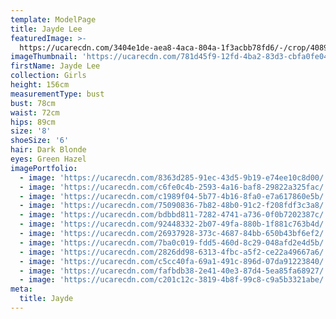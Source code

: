 ```yaml
---
template: ModelPage
title: Jayde Lee
featuredImage: >-
  https://ucarecdn.com/3404e1de-aea8-4aca-804a-1f3acbb78fd6/-/crop/4089x3963/0,1074/-/preview/
imageThumbnail: 'https://ucarecdn.com/781d45f9-12fd-4ba2-83d3-cbfa0fe04d9a/'
firstName: Jayde Lee
collection: Girls
height: 156cm
measurementType: bust
bust: 78cm
waist: 72cm
hips: 89cm
size: '8'
shoeSize: '6'
hair: Dark Blonde
eyes: Green Hazel
imagePortfolio:
  - image: 'https://ucarecdn.com/8363d285-91ec-43d5-9b19-e74ee10c8d00/'
  - image: 'https://ucarecdn.com/c6fe0c4b-2593-4a16-baf8-29822a325fac/'
  - image: 'https://ucarecdn.com/c1989f04-5b77-4b16-8fa0-e7a617860e5b/'
  - image: 'https://ucarecdn.com/75090836-7b82-48b0-91c2-f208fdf3c3a8/'
  - image: 'https://ucarecdn.com/bdbbd811-7282-4741-a736-0f0b7202387c/'
  - image: 'https://ucarecdn.com/92448332-2b07-49fa-880b-1f881c763b4d/'
  - image: 'https://ucarecdn.com/26937928-373c-4687-84bb-650b43bf6ef2/'
  - image: 'https://ucarecdn.com/7ba0c019-fdd5-460d-8c29-048afd2e4d5b/'
  - image: 'https://ucarecdn.com/2826dd98-6313-4fbc-a5f2-ce22a49667a6/'
  - image: 'https://ucarecdn.com/c5cc40fa-69a1-491c-896d-07da91223840/'
  - image: 'https://ucarecdn.com/fafbdb38-2e41-40e3-87d4-5ea85fa68927/'
  - image: 'https://ucarecdn.com/c201c12c-3819-4b8f-99c8-c9a5b3321abe/'
meta:
  title: Jayde
---
```


